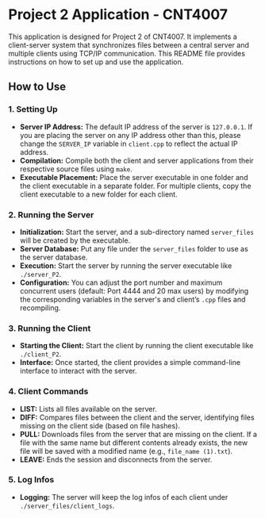 # Project 2 Application - CNT4007

This application is designed for Project 2 of CNT4007. It implements a client-server system that synchronizes files between a central server and multiple clients using TCP/IP communication. This README file provides instructions on how to set up and use the application.

## How to Use

### 1. Setting Up
- **Server IP Address:** The default IP address of the server is `127.0.0.1`. If you are placing the server on any IP address other than this, please change the `SERVER_IP` variable in `client.cpp` to reflect the actual IP address.
- **Compilation:** Compile both the client and server applications from their respective source files using `make`.
- **Executable Placement:** Place the server executable in one folder and the client executable in a separate folder. For multiple clients, copy the client executable to a new folder for each client.

### 2. Running the Server
- **Initialization:** Start the server, and a sub-directory named `server_files` will be created by the executable.
- **Server Database:** Put any file under the `server_files` folder to use as the server database.
- **Execution:** Start the server by running the server executable like `./server_P2`.
- **Configuration:** You can adjust the port number and maximum concurrent users (default: Port 4444 and 20 max users) by modifying the corresponding variables in the server's and client’s `.cpp` files and recompiling.

### 3. Running the Client
- **Starting the Client:** Start the client by running the client executable like `./client_P2`.
- **Interface:** Once started, the client provides a simple command-line interface to interact with the server.

### 4. Client Commands
- **LIST:** Lists all files available on the server.
- **DIFF:** Compares files between the client and the server, identifying files missing on the client side (based on file hashes).
- **PULL:** Downloads files from the server that are missing on the client. If a file with the same name but different contents already exists, the new file will be saved with a modified name (e.g., `file_name (1).txt`).
- **LEAVE:** Ends the session and disconnects from the server.

### 5. Log Infos
- **Logging:** The server will keep the log infos of each client under `./server_files/client_logs`.

